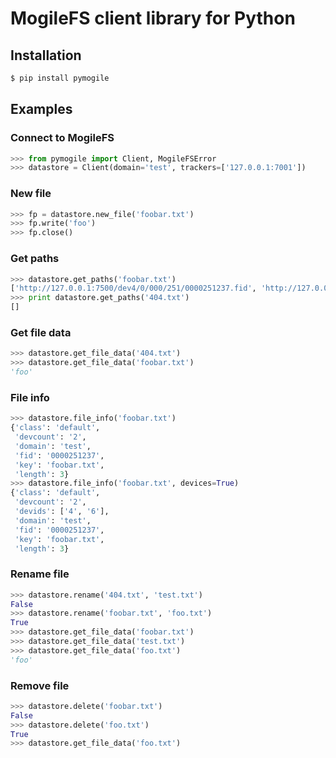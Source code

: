 # MogileFS client library for Python

## Installation

```bash
$ pip install pymogile
```

## Examples

### Connect to MogileFS

```python
>>> from pymogile import Client, MogileFSError
>>> datastore = Client(domain='test', trackers=['127.0.0.1:7001'])
```

### New file

```python
>>> fp = datastore.new_file('foobar.txt')
>>> fp.write('foo')
>>> fp.close()
```

### Get paths

```python
>>> datastore.get_paths('foobar.txt')
['http://127.0.0.1:7500/dev4/0/000/251/0000251237.fid', 'http://127.0.0.1:7500/dev6/0/000/251/0000251237.fid']
>>> print datastore.get_paths('404.txt')
[]
```

### Get file data

```python
>>> datastore.get_file_data('404.txt')
>>> datastore.get_file_data('foobar.txt')
'foo'
```

### File info

```python
>>> datastore.file_info('foobar.txt')
{'class': 'default',
 'devcount': '2',
 'domain': 'test',
 'fid': '0000251237',
 'key': 'foobar.txt',
 'length': 3}
>>> datastore.file_info('foobar.txt', devices=True)
{'class': 'default',
 'devcount': '2',
 'devids': ['4', '6'],
 'domain': 'test',
 'fid': '0000251237',
 'key': 'foobar.txt',
 'length': 3}
```

### Rename file

```python
>>> datastore.rename('404.txt', 'test.txt')
False
>>> datastore.rename('foobar.txt', 'foo.txt')
True
>>> datastore.get_file_data('foobar.txt')
>>> datastore.get_file_data('test.txt')
>>> datastore.get_file_data('foo.txt')
'foo'
```

### Remove file

```python
>>> datastore.delete('foobar.txt')
False
>>> datastore.delete('foo.txt')
True
>>> datastore.get_file_data('foo.txt')
```

